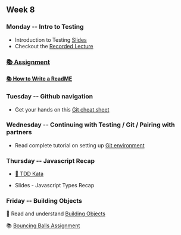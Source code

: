 ## Week 8 

### Monday -- Intro to Testing
* Introduction to Testing [Slides](https://docs.google.com/presentation/d/1qENlwMDmMZoYv1G-Xak2bzhHsP0Y9a4q0pPccfP1TJw/edit?usp=sharing)
* Checkout the [Recorded Lecture](https://drive.google.com/file/d/1xGc4DgxHkCDKRIOq3UL68qec_oTHAet_/view?usp=sharing)

### [:books: Assignment](./assignment.md)

#### [:books: How to Write a ReadME](https://medium.com/swlh/how-to-make-the-perfect-readme-md-on-github-92ed5771c061)

### Tuesday -- Github navigation

* Get your hands on this [Git cheat sheet](https://github.github.com/training-kit/downloads/github-git-cheat-sheet.pdf)

### Wednesday -- Continuing with Testing / Git / Pairing with partners

* Read complete tutorial on setting up [Git environment](https://www.freecodecamp.org/news/learn-the-basics-of-git-in-under-10-minutes-da548267cc91/)

### Thursday -- Javascript Recap

* [:rocket: TDD Kata](https://github.com/kirstydevlin1/recode-course/blob/master/Week8/TDDKata.md)

* Slides - Javascript Types Recap

### Friday -- Building Objects

:8ball: Read and understand [Building Objects](https://developer.mozilla.org/en-US/docs/Learn/JavaScript/Objects/Object_building_practice)

:books: [Bouncing Balls Assignment](https://developer.mozilla.org/en-US/docs/Learn/JavaScript/Objects/Adding_bouncing_balls_features)
